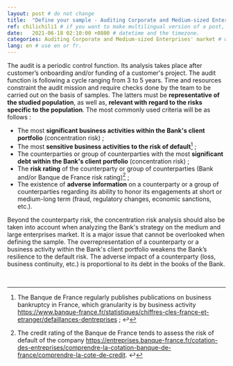 ```yaml
---
layout: post # do not change
title:  "Define your sample - Auditing Corporate and Medium-sized Enterprises' market" # post title
ref: chilichili1 # if you want to make multilingual version of a post, you will use a same "reference".
date:   2021-06-18 02:10:00 +0800 # datetime and the timezone.
categories: Auditing Corporate and Medium-sized Enterprises' market # with the filename, this consists a url.
lang: en # use en or fr.
---
```


The audit is a periodic control function. Its analysis takes place after customer’s onboarding and/or funding of a customer's project. The audit function is following a cycle ranging from 3 to 5 years. 
Time and resources constraint the audit mission and require checks done by the team to be carried out on the basis of samples. The latters must be **representative of the studied population**, as well as, **relevant with regard to the risks specific to the population**. The most commonly used criteria will be as follows :

 - The most **significant business activities within the Bank's client portfolio** (concentration risk) ;
 - The  most **sensitive business activities to the risk of default**[^bignote1] ;
 - The counterparties or group of counterparties with the most **significant debt within the Bank's client portfolio** (concentration risk) ;
 - The **risk rating** of the counterparty or group of counterparties (Bank and/or Banque de France risk rating)[^bignote2] ;
 - The existence of **adverse information** on a counterparty or a group of counterparties regarding its ability to honor its engagements at short or medium-long term (fraud, regulatory changes, economic sanctions, etc.).

Beyond the counterparty risk, the concentration risk analysis should also be taken into account when analyzing the Bank's strategy on the medium and large enterprises market. It is a major issue that cannot be overlooked when defining the sample. The overrepresentation of a counterparty or a business activity within the Bank's client portfolio weakens the Bank’s resilience to the default risk. The adverse impact of a counterparty (loss, business continuity, etc.) is proportional to its debt in the books of the Bank. 

  <p>&nbsp;</p>

[^bignote1]: The Banque de France regularly publishes publications on business bankruptcy in France, which granularity is by business activity
https://www.banque-france.fr/statistiques/chiffres-cles-france-et-etranger/defaillances-dentreprises ; ↩
[^bignote2]: The credit rating of the Banque de France tends to assess the risk of default of the company https://entreprises.banque-france.fr/cotation-des-entreprises/comprendre-la-cotation-banque-de-france/comprendre-la-cote-de-credit. ↩
